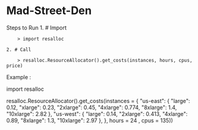 # Mad-Street-Den

Steps to Run
	1. # Import

		> import resalloc

	2. # Call

		> resalloc.ResourceAllocator().get_costs(instances, hours, cpus, price)



Example : 

import resalloc

resalloc.ResourceAllocator().get_costs(instances = {
        "us-east": {
            "large": 0.12,
            "xlarge": 0.23,
            "2xlarge": 0.45,
            "4xlarge": 0.774,
            "8xlarge": 1.4,
            "10xlarge": 2.82
        },
        "us-west": {
            "large": 0.14,
            "2xlarge": 0.413,
            "4xlarge": 0.89,
            "8xlarge": 1.3,
            "10xlarge": 2.97
        },
    }, hours = 24 , cpus = 135))


